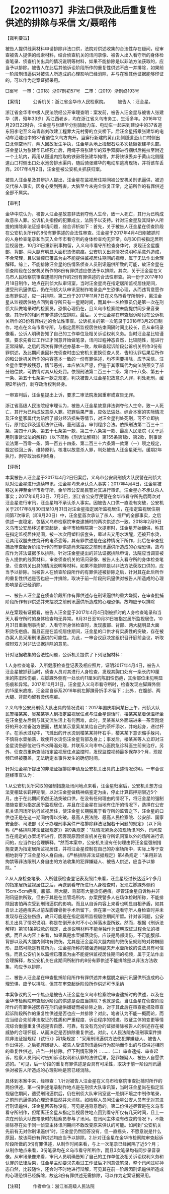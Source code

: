 # 【202111037】非法口供及此后重复性供述的排除与采信 文/聂昭伟

【裁判要旨】

被告人提供线索材料申请排除非法口供，法院对供述收集的合法性存在疑问，经审查被告人提供的线索材料，结合侦查机关的讯问录像、被告人出入看守所的身体检查笔录、侦查机关出具的情况说明等材料，如果不能排除是以非法方法获取的，应当予以排除。被告人在此后其他诉讼阶段所作的重复性供述不应一并排除，如果前一阶段刑讯逼供对被告人所造成的心理影响已经消除，并与在案其他证据能够印证的，可以作为定案证据采用。

□案号　一审：（2018）浙07刑初57号　二审：（2019）浙刑终193号

【案情】 　　公诉机关：浙江省金华市人民检察院。 　　被告人：汪金星。

浙江省金华市中级人民法院经公开审理查明：案发前，被告人汪金星与被害人张建华（男，殁年33岁）系江西老乡，均在浙江省义乌市务工、生活多年。2016年12月29日22时许，汪金星与张建华分别骑助力车、电动车一起来到建设中的37省道东阳李宅至义乌青岩刘改建工程靠大元村旁的立交桥下。后汪金星搭乘张建华的电动车沿建设中的37省道往义乌方向开。当穿行新建的黄山北侧隧道至山口村侧出口北侧空地时，两人因故发生争执，汪金星从地上捡起石块多次猛砸张建华头部。汪金星认为张建华已经死亡后，用绳子将张建华的双手双脚进行捆绑后拖拉至附近一个土坑内，再用从隧道内捡取的铁锹将张建华掩埋，并将铁锹丢弃于黄山北侧隧道山口村侧出口处水池旁排水渠内，随后骑张建华的电动车逃离现场，并将该车丢弃。2017年4月2日，汪金星被公安机关抓获归案。

被告人汪金星及其辩护人提出，汪金星在监视居住期间被公安机关刑讯逼供，被迫交代杀人事实，因身心受到残害，大脑至今未完全恢复正常，之前所作的有罪供述全部不属实。

【审判】

金华中院认为，被告人汪金星故意非法剥夺他人生命，致一人死亡，其行为已构成故意杀人罪。公诉机关指控的犯罪成立，法院予以支持。针对汪金星及其辩护人所提的排除非法证据申请问题，综合评析如下：首先，关于被告人汪金星在侦查阶段在公安机关所作的8份有罪供述的合法性审查。汪金星于2017年4月4日刚被抓时的人身检查笔录和当天入金华市看守所的身体检查均无异常。8月30日被指定居所监视居住，10月31日重新刑事拘留，入义乌市看守所检查身体时，发现汪金星腹部、背部、两大腿有明显大面积烫伤疤痕。公安机关出具情况说明称系意外造成，不合常理，且以监控已覆盖为由不能提供监视居住期间的视频，属于无法作出合理解释。综上，不能排除汪金星的伤情系侦查人员刑讯逼供所致的可能，故汪金星在侦查阶段在公安机关所作的8份有罪供述应依法予以排除。其次，关于汪金星在义乌市人民检察院审查逮捕时所作的2份有罪供述的合法性审查。第一份于2017年10月18日制作，地点在刑侦大队审讯室，当时汪金星尚在指定居所监视居住期间，遭受刑讯逼供后，仍在刑侦大队审讯室制作笔录会产生恐惧心理，从而违背意愿作出有罪供述，应一并排除。第二份于2017年11月7日在义乌市看守所制作，离汪金星从监视居住地点回到看守所只有一星期时间，而其中一名检察员仍是第一次在刑侦大队做笔录时的检察员，恐惧心理仍在，且义乌市检察院未能提供同步录音录像，其所作的相同有罪供述仍应排除。最后，关于汪金星在审查起诉阶段在公诉机关所作的3份有罪供述的合法性审查。公诉机关的第一次笔录于2018年3月29日制作，地点在义乌市看守所，与指定居所监视居住结束间隔时间比较长，且从审讯录像看，公诉人明确告知了自己的工作单位及相关诉讼权利义务。当时汪金星比较谨慎，要求先看过工作证才同意开始做笔录，讯问过程神态自然，比较随性，能进行正常辩解。之后的两次有罪供述亦基本一致，故审查起诉阶段公诉机关所作3份有罪供述，及此期间退回补充侦查时由公安机关更换侦查人员、告知认罪后果后所作的和公诉机关所作的内容基本一致的一份有罪供述，均不需要排除，应予采信。汪金星作案手段残忍，情节恶劣，本应依法严惩，但鉴于其家属代为向法院预交了部分赔偿款，可酌情对其从轻处罚。依照刑法第二百三十二条、第四十八条、第五十一条、第五十七条第一款之规定，判决被告人汪金星犯故意杀人罪，判处死刑，缓期2年执行，剥夺政治权利终身。

一审宣判后，汪金星提出上诉，要求二审法院发回重审或宣告无罪。

浙江省高级人民法院经审理认为，被告人汪金星故意非法剥夺他人生命，致一人死亡，其行为已构成故意杀人罪。犯罪后果严重，应依法惩处。综合本案的实际情况及汪金星家属代为赔偿了部分经济损失等情节，对汪金星判处死刑，可不立即执行。原判定罪及适用法律正确，量刑适当。审判程序合法。依照刑法第二百三十二条、第四十八条、第五十七条第一款、第三十六条第一款、最高人民法院《关于适用刑事诉讼法的解释》（以下简称《刑诉法解释》）第155条第1款、第2款，刑事诉讼法第一百零一条、第一百五十四条、第二百三十六条第一款第（一）项之规定，裁定驳回上诉，维持原判，核准以故意杀人罪，判处被告人汪金星死刑，缓期2年执行，剥夺政治权利终身。

【评析】

本案被告人汪金星于2017年4月2日归案后，义乌市公安局刑侦大队民警在刑侦大队对汪金星进行连续审讯，汪金星均未承认杀人事实；2017年4月4日，汪金星被移送关押至金华市看守所，金华市公安局民警对其进行审讯，汪金星亦不承认杀人事实；2017年6月30日、7月3日，浙江省公安厅民警在金华市看守所先后两次对汪金星进行审讯，汪金星均不承认杀人事实。因被告人口供一直没有突破，公安机关于2017年8月30日至10月31日对汪金星指定居所监视居住，在指定监视居住期间第7次审讯（即9月20日）中，汪金星首次承认了杀人、埋尸的全部事实，之后供述一直稳定，包括义乌市检察院审查逮捕时的两次供述亦一致。2018年2月9日义乌市公安局移送审查起诉，金华市检察院第一次提审时，汪金星开始翻供，称其在指定监视居住期间，被一次次用塑料袋套头，晕过去又用水泼醒，还被开水烫，让其用双腿夹住烧开的电茶壶等，其有罪供述是在这种情况下所作，此后在审查批捕及审查起诉阶段所作的有罪供述尚未摆脱之前刑讯逼供所造成的心理恐惧，故均应作为非法证据予以排除。针对汪金星提出的非法证据排除申请，法院应当调查被告人提供的线索材料，审查侦查机关的讯问录像、被告人出入看守所的身体检查笔录、侦查机关出具的情况说明等材料，如果不能排除是以非法方法获取口供的，应当予以排除。当被告人在侦查阶段所作的有罪供述被排除之后，针对其在此后所作的重复性供述是否也应一并排除，取决于前一阶段刑讯逼供对被告人所造成的心理影响是否已经消除。

一、被告人汪金星在侦查阶段所作有罪供述存在刑讯逼供的重大嫌疑，在审查批捕阶段所作有罪供述并未摆脱之前刑讯逼供所造成的心理恐惧，故均应予以排除

从在案现有证据看，被告人汪金星于2017年4月4日刚被抓时的人身检查笔录和当天入看守所时的身体检查均无异常。8月31日至10月31日被指定居所监视居住，10月31日重新刑事拘留，入看守所身体检查时，发现腹部、背部、两大腿明显大面积烫伤疤痕。而且正是在监视居住期间，汪金星的口供才有实质性的突破，存在被办案人员采用刑讯逼供的可能性。为此，一审合议庭决定组织召开庭前会议，听取控辩双方对非法证据排除的意见。

针对证据收集的合法性问题，公诉机关提供了下列证据材料：

1.人身检查笔录、入所健康检查登记表及相应照片，证明2017年4月4日，被告人汪金星被抓获当时，侦查人员对其进行人身检查，发现其胸口处有一条长约10厘米的陈旧性伤痕，左脚踝外侧有一处长约11厘米的陈旧性伤疤，其余部位未见明显伤痕和异常。2017年10月31日，汪金星入义乌市看守所时，检查发现左脚踝外侧约15厘米疤痕，汪金星自诉系2016年前左脚踝骨折手术留下；此外，在腹部、两大腿、背部均留有烫伤疤痕。

2.义乌市公安局刑侦大队出具的情况说明：2017年国庆期间某日上午，刑侦大队民警楼某某、吴某某等人到指定监视居住点与汪金星谈话时，楼某某拿着保温杯坐在汪金星左后侧与其交流生活上有何困难，此时，吴某某从外面端进来一茶壶刚烧好的开水准备泡方便面，楼某某示意吴某某给自己的茶杯添水，并站起身，递过杯子。在添水过程中，飞溅出的开水烫到楼某某持杯右手，楼某某下意识缩手躲闪，不慎将水壶拍落，致使开水烫伤汪金星背部及身上；事发后，楼某某等人立即对汪金星烫伤部位进行冷水降温处理，并联系义乌市中心医院急诊科医生前来治疗。另外，侦查员重新查验指定监视居住点监控时，发现监控视频最多保存3个月，现视频已经被覆盖，无法确定本事件发生的确切时间。

针对汪金星所提出的非法证据排除申请及公安机关出具的上述情况说明，一审合议庭经审查认为：

1.从公安机关所采取的强制措施及讯问地点来看，汪金星归案后，公安机关想方设法变相延长羁押期限，以对汪金星做精神病鉴定为由，停止计算羁押期限近5个月。由于在此期间仍然无法突破口供，在没有任何理由的情况下，将汪金星的强制措施变更为指定居所监视居住，并且在汪金星在当地有住所的情况下，选择在公安机关讯问场所执行监视居住，使汪金星长期脱离于看守所的监管之下，汪金星的口供也正是在这一期间内得以突破。最高人民法院、最高人民检察院、公安部、国家安全部、司法部《关于办理刑事案件严格排除非法证据若干问题的规定》（以下简称《严格排除非法证据规定》）第9条规定："除情况紧急必须现场讯问外，讯问应当在规定的办案场所进行。因客观原因侦查机关在看守所讯问室以外的场所进行讯问的，应当作出合理解释。"然而本案中，公安机关没有任何理由将汪金星强制措施变更为指定居所监视居住，并将汪金星控制在自己的办案场所中，实际上等于变相地剥夺了汪金星的人身自由。《严格排除非法证据规定》第4条规定："采用非法拘禁等非法限制人身自由的方法收集的犯罪嫌疑人、被告人供述，应当予以排除。"

2.从人身检查笔录、入所健康检查登记表及照片来看，汪金星经过长达近5个多月的指定居所监视居住之后，再送到看守所进行人身检查时，发现左脚踝外侧约15cm×5cm疤痕，腹部、两大腿、背部有大量烫伤疤痕。尽管汪金星自诉称并非刑讯逼供所致，但由于其是在监管场所内、办案民警多人在场体检时所称，不能排除因害怕再次受到刑讯逼供的影响。而且从自诉内容上来看也明显自相矛盾，如其自诉上述疤痕系以前左脚踝骨折手术所留下，但在第一次送看守所人身检查时并未发现存在这些伤痕，故只可能是在指定居所监视居住期间所留。针对该问题，公安机关出具了情况说明，称是在倒开水时不小心掉落水壶所致。然而，根据《刑诉法解释》第101条第2款的规定，此类说明材料不能单独作为证明取证过程合法的根据。而且从内容上来看，如果真是水壶掉落烫伤，应该是局部烫伤，不可能腹部、背部以及两大腿内侧均有烫伤。尤其是汪金星两大腿内侧的烫伤呈规则的对称椭圆形，显然可能是有意所为，汪金星所称的被强迫用腿夹开水壶所致的说法具有可信性。而且公安机关以监控已覆盖为由不能提供监视居住期间的视频，属于无法作出合理解释，故公安机关在此期间所制作的8份有罪供述不能排除是以非法方法收集，均应予以排除。

二、被告人汪金星在审查批捕阶段所作有罪供述并未摆脱之前刑讯逼供所造成的心理恐惧，应予以排除，但其在审查起诉阶段所作供述可予采纳

本案争议的另一个焦点是被告人汪金星在义乌市检察院审查逮捕时的供述，以及在金华市检察院审查起诉阶段的供述是否应当排除？也就是说，当汪金星在侦查阶段所作的有罪供述因存在刑讯逼供嫌疑而被排除之后，对于其此后在审查批捕及审查起诉阶段所作的重复性供述是否也应一并排除？对此，笔者认为不能一概而论，而应当结合先前非法取证的性质和严重程度、诉讼程序的推进、取证主体的变更等情况综合衡量重复供述是否自愿、可靠，有没有充分的证据排除被告人的供述存在被威胁的合理怀疑，从而决定是否排除重复供述。对此，《人民法院办理刑事案件排除非法证据规程（试行）》第1条规定："采用刑讯逼供方法使犯罪嫌疑人、被告人作出供述，之后犯罪嫌疑人、被告人受该刑讯逼供行为影响而作出的与该供述相同的重复性供述，应当一并排除。但下列情形除外：......（二）审查逮捕、审查起诉，检察人员讯问时告知诉讼权利和认罪的法律后果，犯罪嫌疑人、被告人自愿供述的。"可见，后一阶段的重复有罪供述是否具有可采性，取决于前一阶段刑讯逼供对被告人所造成的心理影响是否已经消除。

具体到本案中来，经审查：1.针对被告人汪金星在义乌市检察院审查批捕时所作的两份供述，第一份供述笔录制作地点是在刑侦大队审讯室，当时汪金星尚在指定监视居住期间，遭受刑讯逼供后，仍在刑侦大队审讯室这一恐惧环境之中制作笔录，之前刑讯逼供的心理恐惧显然并未消除。如检察人员问汪金星公安人员有无对其进行刑讯逼供，汪金星回答称没有，可见是违背意愿的。第二份供述尽管是在义乌市看守所制作，但距离汪金星从指定监视居住地点回到看守所仅有几天时间，且上一次在刑侦大队做笔录时的检察员参与了讯问。在讯问主体没有改变的情况下，不能排除存在处于同一侦查主体讯问期间不敢改变原来供认的可能。如问到"公安机关先前有无对你刑讯逼供"时，汪金星仍然回答没有，但一直摇头，不愿意说是什么原因，故该两份有罪供述均应当予以排除。2.针对汪金星在金华市检察院审查起诉阶段所做的3份有罪供述，从制作时间来看，与上一次笔录已经间隔了近5个月；从制作地点来看，3份笔录均在义乌市看守所所作，而且3次笔录均有同步录音录像。从审讯录像来看，审讯人员明确告知了自己的工作单位及相关诉讼权利义务和认罪的法律后果，汪金星主动要求先看过工作证后才同意做笔录，整个讯问过程神态自然，比较随性，还会时不时地进行辩解，可见其在前一阶段因刑讯逼供所造成的心理恐惧已经解除，故这3份有罪供述无需排除，可以作为定案证据采用。

【注释】 　　作者单位：浙江省高级人民法院